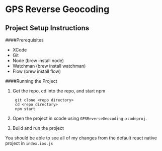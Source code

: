 GPS Reverse Geocoding
====

Project Setup Instructions
---

####Prerequisites

- XCode
- Git
- Node (brew install node)
- Watchman (brew install watchman)
- Flow (brew install flow)


####Running the Project
1. Get the repo, cd into the repo, and start npm


        git clone <repo directory>
        cd <repo directory>
        npm start

2. Open the project in xcode using `GPSReverseGeocoding.xcodeproj`.

3. Build and run the project

You should be able to see all of my changes from the default react native project in `index.ios.js`
